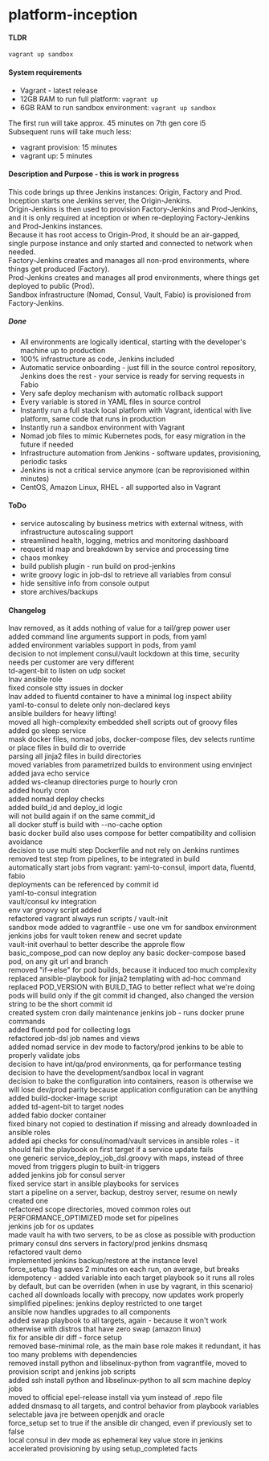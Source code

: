 # platform-inception

#### TLDR
```
vagrant up sandbox
```

#### System requirements
* Vagrant - latest release
* 12GB RAM to run full platform: `vagrant up`
* 6GB RAM to run sandbox environment: `vagrant up sandbox`

The first run will take approx. 45 minutes on 7th gen core i5  
Subsequent runs will take much less:
* vagrant provision: 15 minutes
* vagrant up: 5 minutes

#### Description and Purpose - this is work in progress
This code brings up three Jenkins instances: Origin, Factory and Prod.  
Inception starts one Jenkins server, the Origin-Jenkins.  
Origin-Jenkins is then used to provision Factory-Jenkins and Prod-Jenkins, and it is only required at inception or when re-deploying Factory-Jenkins and Prod-Jenkins instances.  
Because it has root access to Origin-Prod, it should be an air-gapped, single purpose instance and only started and connected to network when needed.  
Factory-Jenkins creates and manages all non-prod environments, where things get produced (Factory).  
Prod-Jenkins creates and manages all prod environments, where things get deployed to public (Prod).  
Sandbox infrastructure (Nomad, Consul, Vault, Fabio) is provisioned from Factory-Jenkins.  

##### Done
* All environments are logically identical, starting with the developer's machine up to production
* 100% infrastructure as code, Jenkins included
* Automatic service onboarding - just fill in the source control repository, Jenkins does the rest - your service is ready for serving requests in Fabio
* Very safe deploy mechanism with automatic rollback support
* Every variable is stored in YAML files in source control
* Instantly run a full stack local platform with Vagrant, identical with live platform, same code that runs in production
* Instantly run a sandbox environment with Vagrant
* Nomad job files to mimic Kubernetes pods, for easy migration in the future if needed
* Infrastructure automation from Jenkins - software updates, provisioning, periodic tasks
* Jenkins is not a critical service anymore (can be reprovisioned within minutes)
* CentOS, Amazon Linux, RHEL - all supported also in Vagrant

#### ToDo
* service autoscaling by business metrics with external witness, with infrastructure autoscaling support
* streamlined health, logging, metrics and monitoring dashboard
* request id map and breakdown by service and processing time
* chaos monkey
* build publish plugin - run build on prod-jenkins
* write groovy logic in job-dsl to retrieve all variables from consul
* hide sensitive info from console output
* store archives/backups

#### Changelog
lnav removed, as it adds nothing of value for a tail/grep power user  
added command line arguments support in pods, from yaml  
added environment variables support in pods, from yaml  
decision to not implement consul/vault lockdown at this time, security needs per customer are very different  
td-agent-bit to listen on udp socket  
lnav ansible role  
fixed console stty issues in docker  
lnav added to fluentd container to have a minimal log inspect ability  
yaml-to-consul to delete only non-declared keys  
ansible builders for heavy lifting!  
moved all high-complexity embedded shell scripts out of groovy files  
added go sleep service  
mask docker files, nomad jobs, docker-compose files, dev selects runtime or place files in build dir to override  
parsing all jinja2 files in build directories  
moved variables from parametrized builds to environment using envinject  
added java echo service  
added ws-cleanup directories purge to hourly cron  
added hourly cron  
added nomad deploy checks  
added build_id and deploy_id logic  
will not build again if on the same commit_id  
all docker stuff is build with --no-cache option  
basic docker build also uses compose for better compatibility and collision avoidance  
decision to use multi step Dockerfile and not rely on Jenkins runtimes  
removed test step from pipelines, to be integrated in build  
automatically start jobs from vagrant: yaml-to-consul, import data, fluentd, fabio  
deployments can be referenced by commit id  
yaml-to-consul integration  
vault/consul kv integration  
env var groovy script added  
refactored vagrant always run scripts / vault-init  
sandbox mode added to vagrantfile - use one vm for sandbox environment  
jenkins jobs for vault token renew and secret update  
vault-init overhaul to better describe the approle flow  
basic_compose_pod can now deploy any basic docker-compose based pod, on any git url and branch  
removed "if->else" for pod builds, because it induced too much complexity  
replaced ansible-playbook for jinja2 templating with ad-hoc command  
replaced POD_VERSION with BUILD_TAG to better reflect what we're doing  
pods will build only if the git commit id changed, also changed the version string to be the short commit id  
created system cron daily maintenance jenkins job  - runs docker prune commands  
added fluentd pod for collecting logs  
refactored job-dsl job names and views  
added nomad service in dev mode to factory/prod jenkins to be able to properly validate jobs  
decision to have int/qa/prod environments, qa for performance testing  
decision to have the development/sandbox local in vagrant  
decision to bake the configuration into containers, reason is otherwise we will lose dev/prod parity because application configuration can be anything  
added build-docker-image script  
added td-agent-bit to target nodes  
added fabio docker container  
fixed binary not copied to destination if missing and already downloaded in ansible roles  
added api checks for consul/nomad/vault services in ansible roles - it should fail the playbook on first target if a service update fails  
one generic service_deploy_job_dsl.groovy with maps, instead of three  
moved from triggers plugin to built-in triggers  
added jenkins job for consul server  
fixed service start in ansible playbooks for services  
start a pipeline on a server, backup, destroy server, resume on newly created one  
refactored scope directories, moved common roles out  
PERFORMANCE_OPTIMIZED mode set for pipelines  
jenkins job for os updates  
made vault ha with two servers, to be as close as possible with production  
primary consul dns servers in factory/prod jenkins dnsmasq  
refactored vault demo  
implemented jenkins backup/restore at the instance level  
force_setup flag saves 2 minutes on each run, on average, but breaks idempotency - added variable into each target playbook so it runs all roles by default, but can be overriden (when in use by vagrant, in this scenario)  
cached all downloads locally with precopy, now updates work properly  
simplified pipelines: jenkins deploy restricted to one target  
ansible now handles upgrades to all components  
added swap playbook to all targets, again - because it won't work otherwise with distros that have zero swap (amazon linux)  
fix for ansible dir diff - force setup  
removed base-minimal role, as the main base role makes it redundant, it has too many problems with dependencies  
removed install python and libselinux-python from vagrantfile, moved to provision script and jenkins job scripts  
added ssh install python and libselinux-python to all scm machine deploy jobs  
moved to official epel-release install via yum instead of .repo file  
added dnsmasq to all targets, and control behavior from playbook variables  
selectable java jre between openjdk and oracle  
force_setup set to true if the ansible dir changed, even if previously set to false  
local consul in dev mode as ephemeral key value store in jenkins  
accelerated provisioning by using setup_completed facts  
